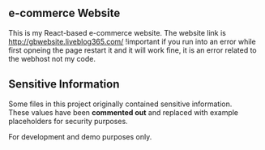 ## e-commerce Website

This is my React-based e-commerce website.
The website link is http://gbwebsite.liveblog365.com/
!important if you run into an error while first opneing the page restart it and it will work fine, it is an error related to the webhost not my code.

## Sensitive Information

Some files in this project originally contained sensitive information.  
These values have been **commented out** and replaced with example placeholders for security purposes.

 For development and demo purposes only.
